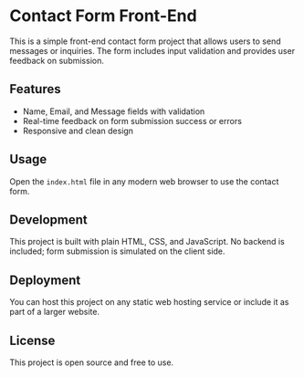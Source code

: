# Contact Form Front-End

This is a simple front-end contact form project that allows users to send messages or inquiries. The form includes input validation and provides user feedback on submission.

## Features

- Name, Email, and Message fields with validation
- Real-time feedback on form submission success or errors
- Responsive and clean design

## Usage

Open the `index.html` file in any modern web browser to use the contact form.

## Development

This project is built with plain HTML, CSS, and JavaScript. No backend is included; form submission is simulated on the client side.

## Deployment

You can host this project on any static web hosting service or include it as part of a larger website.

## License

This project is open source and free to use.
